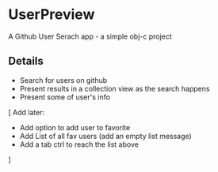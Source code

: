 # UserPreview 
A Github User Serach app - a simple obj-c project

## Details
- Search for users on github
- Present results in a collection view as the search happens
- Present some of user's info

[ Add later:
- Add option to add user to favorite 
- Add List of all fav users (add an empty list message)
- Add a tab ctrl to reach the list above


]
